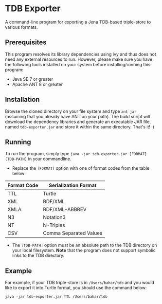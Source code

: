 # TDB Exporter
A command-line program for exporting a Jena TDB-based triple-store to various formats.

## Prerequisites

This program resolves its library dependencies using Ivy and thus does not need any external resources to run. However, please make sure you have the following tools installed on your system before installing/running this program:

* Java SE 7 or greater
* Apache ANT 8 or greater

## Installation

Browse the cloned directory on your file system and type `ant jar` (assuming that you already have ANT on your path). The build script will download the dependency libraries and generate an executable JAR file, named `tdb-exporter.jar` and store it within the same directory. That's it! :)

## Running

To run the program, simply type `java -jar tdb-exporter.jar [FORMAT] [TDB-PATH]` in your commandline.

* Replace the `[FORMAT]` option with one of format codes from the table below:

Format Code   | Serialization Format
------------- | -------------
TTL           | Turtle
XML           | RDF/XML
XMLA          | RDF/XML-ABBREV
N3            | Notation3
NT            | N-Triples
CSV           | Comma Separated Values


* The `[TDB-PATH]` option must be an absolute path to the TDB directory on your local filesystem. **Note** that the program does not support symbolic links to the TDB directory.


## Example

For example, if your TDB triple-store is in `/Users/bahar/tdb` and you would like to export it into Turtle format, you should use the command below:

`java -jar tdb-exporter.jar TTL /Users/bahar/tdb`
